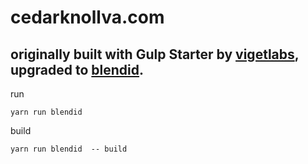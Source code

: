 # cedarknollva.com
## originally built with Gulp Starter by [vigetlabs](https://github.com/vigetlabs), upgraded to [blendid](https://github.com/vigetlabs/blendid).

run
``` 
yarn run blendid
```
build
```
yarn run blendid  -- build
```